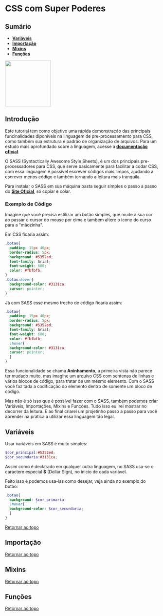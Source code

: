# **CSS com Super Poderes**

<a name="topo"></a>

## **Sumário**
 - [**Variáveis**](#variaveis)
 - [**Importação**](importacao)
 - [**Mixins**](mixins)
 - [**Funções**](funcoes)

<img aling-itens="center" height="150px" src="https://cdn.jsdelivr.net/gh/devicons/devicon/icons/sass/sass-original.svg" />

## **Introdução**
Este tutorial tem como objetivo uma rápida demonstração das principais funcinalidades diponíveis na linguagem de pre-processamento para CSS, como também sua estrutura e padrão de organização de arquivos. Para um estudo mais aprofundado sobre a linguagem, acesse a **[documentação oficial](https://sass-lang.com/guide)**.

O SASS (Syntactically Awesome Style Sheets), é um dos principais pre-processadores para CSS, que serve basicamente para facilitar a codar CSS, com essa linguagem é possível escrever códigos mais limpos, ajudando a escrever menos código e também tornando a leitura mais tranquila.

Para instalar o SASS em sua máquina basta seguir simples o passo a passo do [**Site Oficial**](https://sass-lang.com/install), só copiar e colar.

### **Exemplo de Código**

Imagine que você precisa estilizar um botão simples, que mude a sua cor ao passar o cursor do mouse por cima e também altere o icone do curso para a "mãozinha". 

Em CSS ficaria assim:

```scss
.botao{
  padding: 15px 40px;
  border-radius: 5px;
  background: #5352ed;
  font-family: Arial;
  font-weight: 600;
  color: #fbfbfb;
}
.botao:hover{
  background-color: #3131ca;
  cursor: pointer;
}
```

Já com SASS esse mesmo trecho de código ficaria assim:

```scss
.botao{
  padding: 15px 40px;
  border-radius: 5px;
  background: #5352ed;
  font-family: Arial;
  font-weight: 600;
  color: #fbfbfb;
  :hover{
  background-color: #3131ca;
  cursor: pointer;
  }
}
```

Essa funcionalidade se chama **Aninhamento**, a primeira vista não parece ter mudado muito, mas imagine um arquivo CSS com sentenas de linhas e vários blocos de código, para tratar de um mesmo elemento. Com o SASS você faz tada a codificação do elemento dentro de somente um bloco de código.

Mas não é só isso que é possível fazer com o SASS, também podemos criar Variáveis, Importações, Mixins e Funções. Tudo isso eu irei mostrar no decorrer da leitura. E ao final criarei um projetinho passo a passo para você aprender na prática a utilizar essa linguagem tão legal.

<a id="variaveis"></a>

## Variáveis

Usar variáveis em SASS é muito simples:

```scss
$cor_principal:#5352ed;
$cor_secundaria:#3131ca;
```
Assim como é declarado em qualquer outra linguagem, no SASS usa-se o caractere especial **$** (Dollar Sign), no inicio de cada variável.

Feito isso é podemos usa-las como desejar, veja ainda no exemplo do botão:

```scss
.botao{
  background: $cor_primaria;
  :hover{
  background-color: $cor_secundaria;
  }
}
```
[Retornar ao topo](#topo)

<a id="importacao"></a>

## **Importação**

[Retornar ao topo](#topo)

<a id="mixins"></a>

## **Mixins**

[Retornar ao topo](#topo)

<a id="funcoes"></a>

## **Funções**

[Retornar ao topo](#topo)